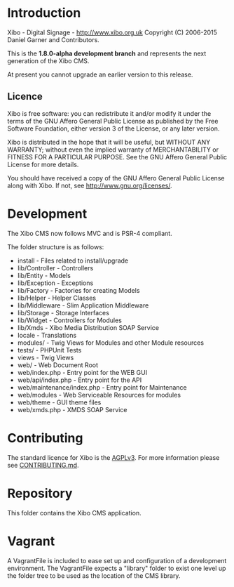 # Introduction
Xibo - Digital Signage - http://www.xibo.org.uk
Copyright (C) 2006-2015 Daniel Garner and Contributors.

This is the **1.8.0-alpha development branch** and represents the next generation of the Xibo CMS.

At present you cannot upgrade an earlier version to this release.

## Licence
Xibo is free software: you can redistribute it and/or modify
it under the terms of the GNU Affero General Public License as published by
the Free Software Foundation, either version 3 of the License, or
any later version. 

Xibo is distributed in the hope that it will be useful,
but WITHOUT ANY WARRANTY; without even the implied warranty of
MERCHANTABILITY or FITNESS FOR A PARTICULAR PURPOSE.  See the
GNU Affero General Public License for more details.

You should have received a copy of the GNU Affero General Public License
along with Xibo.  If not, see <http://www.gnu.org/licenses/>. 

# Development
The Xibo CMS now follows MVC and is PSR-4 compliant.

The folder structure is as follows:
 
 - install - Files related to install/upgrade
 - lib/Controller - Controllers
 - lib/Entity - Models
 - lib/Exception - Exceptions
 - lib/Factory - Factories for creating Models
 - lib/Helper - Helper Classes
 - lib/Middleware - Slim Application Middleware
 - lib/Storage - Storage Interfaces
 - lib/Widget - Controllers for Modules
 - lib/Xmds - Xibo Media Distribution SOAP Service
 - locale - Translations
 - modules/ - Twig Views for Modules and other Module resources
 - tests/ - PHPUnit Tests
 - views - Twig Views
 - web/ - Web Document Root
 - web/index.php - Entry point for the WEB GUI
 - web/api/index.php - Entry point for the API
 - web/maintenance/index.php - Entry point for Maintenance
 - web/modules - Web Serviceable Resources for modules
 - web/theme - GUI theme files
 - web/xmds.php - XMDS SOAP Service

# Contributing
The standard licence for Xibo is the [AGPLv3](LICENSE). For more information please see [CONTRIBUTING.md](CONTRIBUTING.md).

# Repository
This folder contains the Xibo CMS application.

# Vagrant
A VagrantFile is included to ease set up and configuration of a development environment. The VagrantFile expects a "library" folder to exist one level up the folder tree to be used as the location of the CMS library.